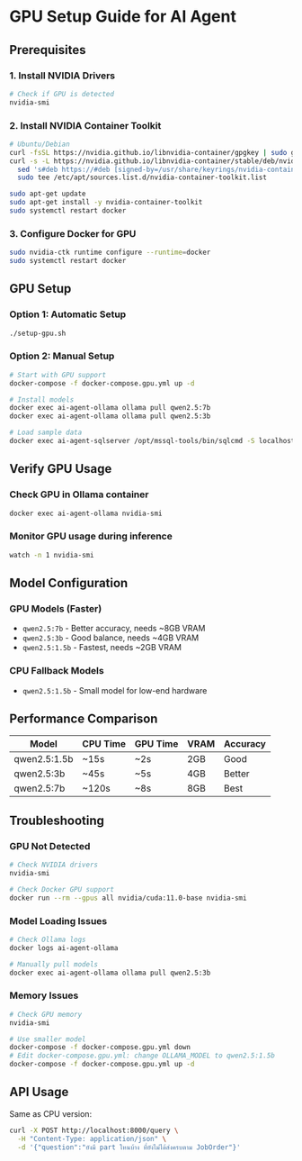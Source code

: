 # GPU Setup Guide for AI Agent

## Prerequisites

### 1. Install NVIDIA Drivers
```bash
# Check if GPU is detected
nvidia-smi
```

### 2. Install NVIDIA Container Toolkit
```bash
# Ubuntu/Debian
curl -fsSL https://nvidia.github.io/libnvidia-container/gpgkey | sudo gpg --dearmor -o /usr/share/keyrings/nvidia-container-toolkit-keyring.gpg
curl -s -L https://nvidia.github.io/libnvidia-container/stable/deb/nvidia-container-toolkit.list | \
  sed 's#deb https://#deb [signed-by=/usr/share/keyrings/nvidia-container-toolkit-keyring.gpg] https://#g' | \
  sudo tee /etc/apt/sources.list.d/nvidia-container-toolkit.list

sudo apt-get update
sudo apt-get install -y nvidia-container-toolkit
sudo systemctl restart docker
```

### 3. Configure Docker for GPU
```bash
sudo nvidia-ctk runtime configure --runtime=docker
sudo systemctl restart docker
```

## GPU Setup

### Option 1: Automatic Setup
```bash
./setup-gpu.sh
```

### Option 2: Manual Setup
```bash
# Start with GPU support
docker-compose -f docker-compose.gpu.yml up -d

# Install models
docker exec ai-agent-ollama ollama pull qwen2.5:7b
docker exec ai-agent-ollama ollama pull qwen2.5:3b

# Load sample data
docker exec ai-agent-sqlserver /opt/mssql-tools/bin/sqlcmd -S localhost -U sa -P "Snc@min123" -d JOBORDER -i /tmp/sample_data.sql
```

## Verify GPU Usage

### Check GPU in Ollama container
```bash
docker exec ai-agent-ollama nvidia-smi
```

### Monitor GPU usage during inference
```bash
watch -n 1 nvidia-smi
```

## Model Configuration

### GPU Models (Faster)
- `qwen2.5:7b` - Better accuracy, needs ~8GB VRAM
- `qwen2.5:3b` - Good balance, needs ~4GB VRAM  
- `qwen2.5:1.5b` - Fastest, needs ~2GB VRAM

### CPU Fallback Models
- `qwen2.5:1.5b` - Small model for low-end hardware

## Performance Comparison

| Model | CPU Time | GPU Time | VRAM | Accuracy |
|-------|----------|----------|------|----------|
| qwen2.5:1.5b | ~15s | ~2s | 2GB | Good |
| qwen2.5:3b | ~45s | ~5s | 4GB | Better |
| qwen2.5:7b | ~120s | ~8s | 8GB | Best |

## Troubleshooting

### GPU Not Detected
```bash
# Check NVIDIA drivers
nvidia-smi

# Check Docker GPU support
docker run --rm --gpus all nvidia/cuda:11.0-base nvidia-smi
```

### Model Loading Issues
```bash
# Check Ollama logs
docker logs ai-agent-ollama

# Manually pull models
docker exec ai-agent-ollama ollama pull qwen2.5:3b
```

### Memory Issues
```bash
# Check GPU memory
nvidia-smi

# Use smaller model
docker-compose -f docker-compose.gpu.yml down
# Edit docker-compose.gpu.yml: change OLLAMA_MODEL to qwen2.5:1.5b
docker-compose -f docker-compose.gpu.yml up -d
```

## API Usage

Same as CPU version:
```bash
curl -X POST http://localhost:8000/query \
  -H "Content-Type: application/json" \
  -d '{"question":"ยังมี part ใหนบ้าง ที่ยังไม่ได้ส่งครบตาม JobOrder"}'
```